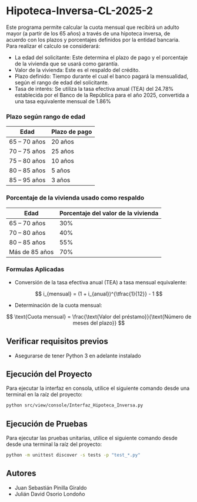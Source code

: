 # Hipoteca-Inversa-CL-2025-2

Este programa permite calcular la cuota mensual que recibirá un adulto mayor (a partir de los 65 años) a través de una hipoteca inversa, de acuerdo con los plazos y porcentajes definidos por la entidad bancaria.
Para realizar el calculo se considerará:
- La edad del solicitante: Este determina el plazo de pago y el porcentaje de la vivienda que se usará como garantía.
- Valor de la vivienda: Este es el respaldo del crédito.
- Plazo definido: Tiempo durante el cual el banco pagará la mensualidad, según el rango de edad del solicitante.
- Tasa de interés: Se utiliza la tasa efectiva anual (TEA) del 24.78% establecida por el Banco de la República para el año 2025, convertida a una tasa equivalente mensual de 1.86%  


### Plazo según rango de edad  

| Edad              | Plazo de pago |
|-------------------|---------------|
| 65 – 70 años      |    20 años    |
| 70 – 75 años      |    25 años    |
| 75 – 80 años      |    10 años    |
| 80 – 85 años      |    5 años     |
| 85 – 95 años      |    3 años     |

### Porcentaje de la vivienda usado como respaldo  

| Edad              | Porcentaje del valor de la vivienda |
|-------------------|-------------------------------------|
| 65 – 70 años      |             30%               |
| 70 – 80 años      |             40%               |
| 80 – 85 años      |             55%               |
| Más de 85 años    |             70%               |

### Formulas Aplicadas 

- Conversión de la tasa efectiva anual (TEA) a tasa mensual equivalente:

$$
i_{mensual} = (1 + i_{anual})^{\tfrac{1}{12}} - 1
$$

- Determinación de la cuota mensual:

$$
\text{Cuota mensual} = \frac{\text{Valor del préstamo}}{\text{Número de meses del plazo}}
$$

 ## Verificar requisitos previos
   - Asegurarse de tener Python 3 en adelante instalado
     
## Ejecución del Proyecto

Para ejecutar la interfaz en consola, utilice el siguiente comando desde una terminal en la raíz del proyecto:

```sh
python src/view/console/Interfaz_Hipoteca_Inversa.py
```

## Ejecución de Pruebas

Para ejecutar las pruebas unitarias, utilice el siguiente comando desde desde una terminal la raíz del proyecto:

```sh
python -m unittest discover -s tests -p "test_*.py"
```


## Autores  

- Juan Sebastián Pinilla Giraldo  
- Julián David Osorio Londoño  



